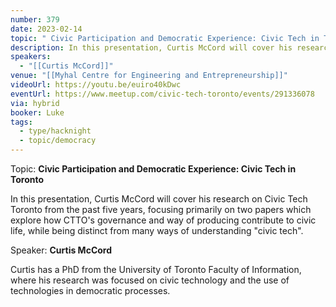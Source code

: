 ```yaml
---
number: 379
date: 2023-02-14
topic: " Civic Participation and Democratic Experience: Civic Tech in Toronto with Curtis McCord"
description: In this presentation, Curtis McCord will cover his research on Civic Tech Toronto from the past five years, focusing primarily on two papers which explore how CTTO's governance and way of producing contribute to civic life, while being distinct from many ways of understanding "civic tech".
speakers:
  - "[[Curtis McCord]]"
venue: "[[Myhal Centre for Engineering and Entrepreneurship]]"
videoUrl: https://youtu.be/euiro40kDwc
eventUrl: https://www.meetup.com/civic-tech-toronto/events/291336078
via: hybrid
booker: Luke
tags:
  - type/hacknight
  - topic/democracy
---
```

Topic: **Civic Participation and Democratic Experience: Civic Tech in Toronto**

In this presentation, Curtis McCord will cover his research on Civic Tech Toronto from the past five years, focusing primarily on two papers which explore how CTTO's governance and way of producing contribute to civic life, while being distinct from many ways of understanding "civic tech".

Speaker: **Curtis McCord**

Curtis has a PhD from the University of Toronto Faculty of Information, where his research was focused on civic technology and the use of technologies in democratic processes.
